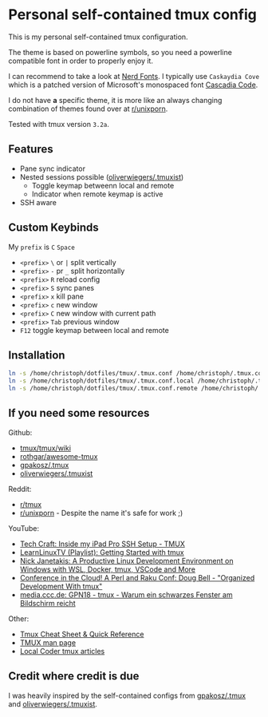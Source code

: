 # Personal self-contained tmux config

This is my personal self-contained tmux configuration.

The theme is based on powerline symbols, so you need a powerline compatible font in order to properly enjoy it.

I can recommend to take a look at [Nerd Fonts](https://www.nerdfonts.com/).
I typically use `Caskaydia Cove` which is a patched version of Microsoft's monospaced font [Cascadia Code](https://github.com/microsoft/cascadia-code).

I do not have **a** specific theme, it is more like an always changing combination of themes found over at [r/unixporn](https://www.reddit.com/r/unixporn/).

Tested with tmux version `3.2a`.
## Features

- Pane sync indicator
- Nested sessions possible ([oliverwiegers/.tmuxist](https://github.com/oliverwiegers/.tmuxist))
  - Toggle keymap betweenn local and remote
  - Indicator when remote keymap is active
- SSH aware

## Custom Keybinds

My `prefix` is `C` `Space`

- `<prefix>` `\` or `|` split vertically
- `<prefix>` `-` pr `_` split horizontally
- `<prefix>` `R` reload config
- `<prefix>` `S` sync panes
- `<prefix>` `x` kill pane
- `<prefix>` `c` new window
- `<prefix>` `C` new window with current path
- `<prefix>` `Tab` previous window
- `F12` toggle keymap between local and remote

## Installation

```bash
ln -s /home/christoph/dotfiles/tmux/.tmux.conf /home/christoph/.tmux.conf
ln -s /home/christoph/dotfiles/tmux/.tmux.conf.local /home/christoph/.tmux.conf.local
ln -s /home/christoph/dotfiles/tmux/.tmux.conf.remote /home/christoph/.tmux.conf.remote
```

## If you need some resources

Github:

- [tmux/tmux/wiki](https://github.com/tmux/tmux/wiki)
- [rothgar/awesome-tmux](https://github.com/rothgar/awesome-tmux)
- [gpakosz/.tmux](https://github.com/gpakosz/.tmux)
- [oliverwiegers/.tmuxist](https://github.com/oliverwiegers/.tmuxist)

Reddit:

- [r/tmux](https://www.reddit.com/r/tmux)
- [r/unixporn](https://www.reddit.com/r/unixporn) - Despite the name it's safe for work ;)

YouTube: 

- [Tech Craft: Inside my iPad Pro SSH Setup - TMUX](https://www.youtube.com/watch?v=B-1wGwvUwm8)
- [LearnLinuxTV (Playlist): Getting Started with tmux](https://www.youtube.com/playlist?list=PLT98CRl2KxKGiyV1u6wHDV8VwcQdzfuKe)
- [Nick Janetakis: A Productive Linux Development Environment on Windows with WSL, Docker, tmux, VSCode and More](https://www.youtube.com/watch?v=5gu8wWX3Ob4)
- [Conference in the Cloud! A Perl and Raku Conf: Doug Bell - "Organized Development With tmux"](https://www.youtube.com/watch?v=o7Dg1kmjhfQ)
- [media.ccc.de: GPN18 - tmux - Warum ein schwarzes Fenster am Bildschirm reicht](https://www.youtube.com/watch?v=JhKXOYepX2E)

Other:

- [Tmux Cheat Sheet & Quick Reference](https://tmuxcheatsheet.com/)
- [TMUX man page](https://man7.org/linux/man-pages/man1/tmux.1.html)
- [Local Coder tmux articles](https://localcoder.org/category/tmux)
## Credit where credit is due

I was heavily inspired by the self-contained configs from [gpakosz/.tmux](https://github.com/gpakosz/.tmux) and [oliverwiegers/.tmuxist](https://github.com/oliverwiegers/.tmuxist).
